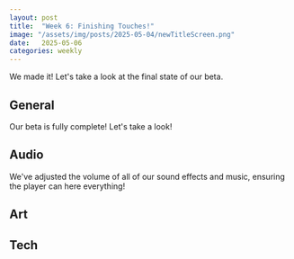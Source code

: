 ```yaml
---
layout: post
title:  "Week 6: Finishing Touches!"
image: "/assets/img/posts/2025-05-04/newTitleScreen.png"
date:   2025-05-06
categories: weekly
---
```


We made it! Let's take a look at the final state of our beta.

## General

Our beta is fully complete! Let's take a look!

## Audio

We've adjusted the volume of all of our sound effects and music, ensuring the player can here everything!

## Art


## Tech

